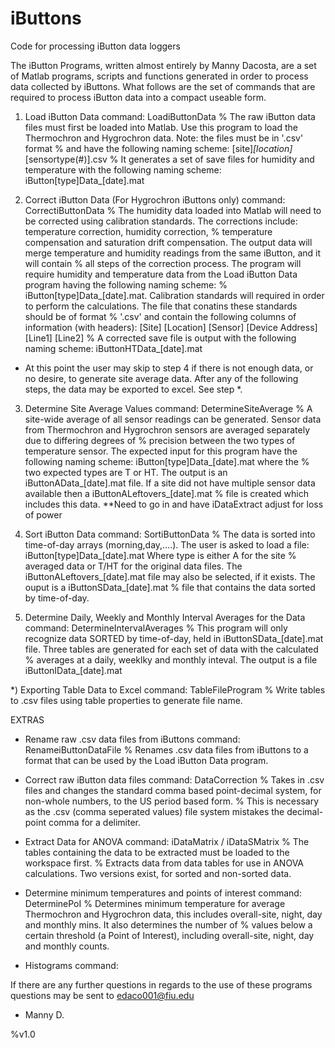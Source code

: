 # iButtons
Code for processing iButton data loggers

The iButton Programs, written almost entirely by Manny Dacosta, are a set of Matlab programs, scripts and functions generated in order to process data collected by iButtons.
What follows are the set of commands that are required to process iButton data into a compact useable form.

1) Load iButton Data
	command: LoadiButtonData
% The raw iButton data files must first be loaded into Matlab. Use this program to load the Thermochron and Hygrochron data. Note: the files must be in '.csv' format
% and have the following naming scheme: [site]_[location]_[sensortype(#)].csv
% It generates a set of save files for humidity and temperature with the following naming scheme: iButton[type]Data_[date].mat



2) Correct iButton Data (For Hygrochron iButtons only)
	command: CorrectiButtonData
% The humidity data loaded into Matlab will need to be corrected using calibration standards. The corrections include: temperature correction, humidity correction,
% temperature compensation and saturation drift compensation. The output data will merge temperature and humidity readings from the same iButton, and it will contain
% all steps of the correction process. The program will require humidity and temperature data from the Load iButton Data program having the following naming scheme:
% iButton[type]Data_[date].mat. Calibration standards will required in order to perform the calculations. The file that conatins these standards should be of format
% '.csv' and contain the following columns of information (with headers): [Site] [Location] [Sensor] [Device Address] [Line1] [Line2]
% A corrected save file is output with the following naming scheme: iButtonHTData_[date].mat



- At this point the user may skip to step 4 if there is not enough data, or no desire, to generate site average data. After any of the following steps, the data may
	be exported to excel. See step *.


3) Determine Site Average Values
	command: DetermineSiteAverage
% A site-wide average of all sensor readings can be generated. Sensor data from Thermochron and Hygrochron sensors are averaged separately due to differing degrees of
% precision between the two types of temperature sensor. The expected input for this program have the following naming scheme: iButton[type]Data_[date].mat where the
% two expected types are T or HT. The output is an iButtonAData_[date].mat file. If a site did not have multiple sensor data available then a iButtonALeftovers_[date].mat
% file is created which includes this data. **Need to go in and have iDataExtract adjust for loss of power



4) Sort iButton Data
	command: SortiButtonData
% The data is sorted into time-of-day arrays (morning,day,....). The user is asked to load a file: iButton[type]Data_[date].mat Where type is either A for the site
% averaged data or T/HT for the original data files. The iButtonALeftovers_[date].mat file may also be selected, if it exists. The ouput is a iButtonSData_[date].mat
% file that contains the data sorted by time-of-day.



5) Determine Daily, Weekly and Monthly Interval Averages for the Data
	command: DetermineIntervalAverages
% This program will only recognize data SORTED by time-of-day, held in iButtonSData_[date].mat file. Three tables are generated for each set of data with the calculated
% averages at a daily, weeklky and monthly inteval. The output is a file iButtonIData_[date].mat




*) Exporting Table Data to Excel
	command: TableFileProgram
% Write tables to .csv files using table properties to generate file name.

EXTRAS
- Rename raw .csv data files from iButtons
    command: RenameiButtonDataFile
% Renames .csv data files from iButtons to a format that can be used by the Load iButton Data program.

- Correct raw iButton data files
    command: DataCorrection
% Takes in .csv files and changes the standard comma based point-decimal system, for non-whole numbers, to the US period based form.
% This is necessary as the .csv (comma seperated values) file system mistakes the decimal-point comma for a delimiter.

- Extract Data for ANOVA
    command: iDataMatrix / iDataSMatrix
% The tables containing the data to be extracted must be loaded to the workspace first. 
% Extracts data from data tables for use in ANOVA calculations. Two versions exist, for sorted and non-sorted data.

- Determine minimum temperatures and points of interest
    command: DeterminePoI
% Determines minimum temperature for average Thermochron and Hygrochron data, this includes overall-site, night, day and monthly mins. It also determines the number of
% values below a certain threshold (a Point of Interest), including overall-site, night, day and monthly counts.

- Histograms
 command: 

If there are any further questions in regards to the use of these programs questions may be sent to edaco001@fiu.edu
- Manny D.

%v1.0
